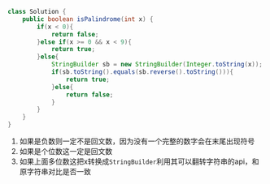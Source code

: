 ```java
class Solution {
    public boolean isPalindrome(int x) {
        if(x < 0){
            return false;
        }else if(x >= 0 && x < 9){
            return true;
        }else{
            StringBuilder sb = new StringBuilder(Integer.toString(x));
            if(sb.toString().equals(sb.reverse().toString())){
                return true;
            }else{
                return false;
            }
        }
    }
}
```

1. 如果是负数则一定不是回文数，因为没有一个完整的数字会在末尾出现符号
2. 如果是个位数这一定是回文数
3. 如果上面多位数这把x转换成`StringBuilder`利用其可以翻转字符串的api，和原字符串对比是否一致

